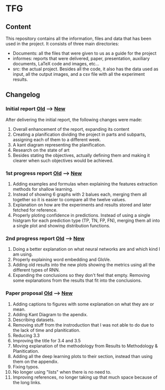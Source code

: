 # TFG

## Content
This repository contains all the information, files and data that has been used in the project.
It consists of three main directories:
- Documents: all the files that were given to us as a guide for the project
- informes: reports that were delivered, paper, presentation, auxiliary documents, LaTeX code and images, etc...
- src: the actual project. Besides all the code, it also has the data used as input, all the output images, and a csv file with all the experiment results.

## Changelog
### Initial report [Old](https://github.com/marti1999/TFG/blob/ca7f650c6de6370c5b73d847a2230e85e6cfb948/informes/informe_inicial.pdf) --> [New](https://github.com/marti1999/TFG/blob/b228dab61273fc939dc72e52a9c74fe4df7074c7/informes/informe_inicial.pdf)
After delivering the initial report, the following changes were made:
1. Overall enhancement of the report, expanding its content
2. Creating a planification dividing the project in parts and subparts, assigning each of them to a different week.
3. A kant diagram representing the planification.
4. Research on the state of art
5. Besides stating the objectives, actually defining them and making it clearer when such objectives would be achieved.

### 1st progress report [Old](https://github.com/marti1999/TFG/blob/master/informes/informe_progres_1.pdf) --> [New](https://github.com/marti1999/TFG/blob/master/informes/informe_progres_2.pdf)
1. Adding examples and formulas when explaining the features extraction methods for shallow learning.
2. Instead of showing 6 graphs with 2 balues each, merging them all together so it is easier to compare all the twelve values.
3. Explanation on how are the experiments and results stored and later fetched for reference.
4. Properly ploting confidence in predictions. Instead of using a single histgram for each prediction type (TP, TN, FP, FN), merging them all into a single plot and showing distribution functions.

### 2nd progress report [Old](https://github.com/marti1999/TFG/blob/master/informes/informe_progres_2.pdf) --> [New](https://github.com/marti1999/TFG/blob/master/informes/proporsta_informe_final.pdf)
1. Doing a better explanation on what neural networks are and which  kind I am using.
2. Properly explaining word embedding and GloVe.
3. Adding old results into the new plots showing the metrics using all the different types of RNN.
4. Expanding the conclusions so they don't feel that empty. Removing some explanations from the results that fit into the conclusions.

### Paper proposal [Old](https://github.com/marti1999/TFG/blob/master/informes/proporsta_informe_final.pdf) --> [New](https://github.com/marti1999/TFG/blob/master/informes/infome_final.pdf)
1. Adding captions to figures with some explanation on what they are or mean.
2. Adding Kant Diagram to the apendix.
3. Describing datasets.
4. Removing stuff from the instroduction that I was not able to do due to the lack of time and planitication.
5. Reducing 3.3
6. Improving the title for 3.4 and 3.5
7. Moving explanation of the methodology from Results to Methodology & Planitication.
8. Adding all the deep learning plots to their section, instead than using them on the appendix.
9. Fixing typos.
10. No longer using "lists" when there is no need to.
11. Improving references, no longer taking up that much space because of the long links.
